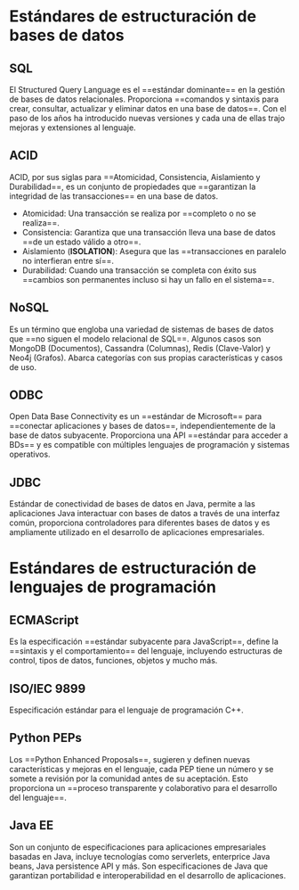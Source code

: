 # Estándares de estructuración de bases de datos
## SQL
El Structured Query Language es el ==estándar dominante== en la gestión de bases de datos relacionales. Proporciona ==comandos y sintaxis para crear, consultar, actualizar y eliminar datos en una base de datos==. Con el paso de los años ha introducido nuevas versiones y cada una de ellas trajo mejoras y extensiones al lenguaje.
## ACID
ACID, por sus siglas para ==Atomicidad, Consistencia, Aislamiento y Durabilidad==, es un conjunto de propiedades que ==garantizan la integridad de las transacciones== en una base de datos.
- Atomicidad: Una transacción se realiza por ==completo o no se realiza==.
- Consistencia: Garantiza que una transacción lleva una base de datos ==de un estado válido a otro==.
- Aislamiento (**ISOLATION**): Asegura que las ==transacciones en paralelo no interfieran entre sí==.
- Durabilidad: Cuando una transacción se completa con éxito sus ==cambios son permanentes incluso si hay un fallo en el sistema==.
## NoSQL
Es un término que engloba una variedad de sistemas de bases de datos que ==no siguen el modelo relacional de SQL==. Algunos casos son MongoDB (Documentos), Cassandra (Columnas), Redis (Clave-Valor) y Neo4j (Grafos). Abarca categorías con sus propias características y casos de uso.
## ODBC
Open Data Base Connectivity es un ==estándar de Microsoft== para ==conectar aplicaciones y bases de datos==, independientemente de la base de datos subyacente. Proporciona una API ==estándar para acceder a BDs== y es compatible con múltiples lenguajes de programación y sistemas operativos.
## JDBC
Estándar de conectividad de bases de datos en Java, permite a las aplicaciones Java interactuar con bases de datos a través de una interfaz común, proporciona controladores para diferentes bases de datos y es ampliamente utilizado en el desarrollo de aplicaciones empresariales.

# Estándares de estructuración de lenguajes de programación
## ECMAScript
Es la especificación ==estándar subyacente para JavaScript==, define la ==sintaxis y el comportamiento== del lenguaje, incluyendo estructuras de control, tipos de datos, funciones, objetos y mucho más.
## ISO/IEC 9899
Especificación estándar para el lenguaje de programación C++.
## Python PEPs
Los ==Python Enhanced Proposals==, sugieren y definen nuevas características y mejoras en el lenguaje, cada PEP tiene un número y se somete a revisión por la comunidad antes de su aceptación. Esto proporciona un ==proceso transparente y colaborativo para el desarrollo del lenguaje==.
## Java EE
Son un conjunto de especificaciones para aplicaciones empresariales basadas en Java, incluye tecnologías como serverlets, enterprice Java beans, Java persistence API y más. Son especificaciones de Java que garantizan portabilidad e interoperabilidad en el desarrollo de aplicaciones.
